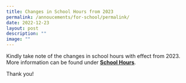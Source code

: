 ```yaml
---
title: Changes in School Hours from 2023
permalink: /annoucements/for-school/permalink/
date: 2022-12-23
layout: post
description: ""
image: ""
---
```

Kindly take note of the changes in school hours with effect from 2023.
<br>More information can be found under **[School Hours](/school-details/school-hours/)**.

Thank you!